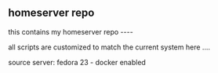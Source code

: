 homeserver repo
----------------
this contains my homeserver repo ----

all scripts are customized to match the current system here ....

source server: fedora 23 - docker enabled

